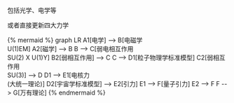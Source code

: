 包括光学、电学等

或者直接更新四大力学

{% mermaid %}
graph LR
A1[电学] --> B[电磁学<br />U(1)EM]
A2[磁学] --> B
B --> C[弱电相互作用<br />SU(2) X U(1)Y]
B2[弱相互作用] --> C
C --> D1[粒子物理学标准模型]
C2[弱相互作用<br />SU(3)] --> D
D1 --> E1[电核力<br />(大统一理论)]
D2[宇宙学标准模型] --> E2[引力]
E1 --> F[量子引力]
E2 --> F
F --> G[万有理论]
{% endmermaid %}

